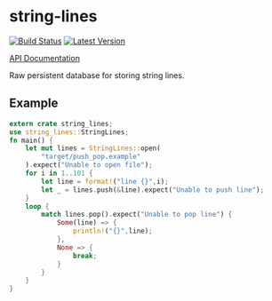 # string-lines
[![Build Status](https://travis-ci.org/svmk/string-lines.svg?branch=master)](https://travis-ci.org/svmk/string-lines)
[![Latest Version](https://img.shields.io/crates/v/string-lines.svg)](https://crates.io/crates/string-lines)

[API Documentation](http://svmk.github.io/string-lines/0.1.0/string_lines/index.html)

Raw persistent database for storing string lines.

## Example

```rust
extern crate string_lines;
use string_lines::StringLines;
fn main() {	
	let mut lines = StringLines::open(
		"target/push_pop.example"
	).expect("Unable to open file");
	for i in 1..101 {      
		let line = format!("line {}",i);    
		let _ = lines.push(&line).expect("Unable to push line");
	}
	loop {
	    match lines.pop().expect("Unable to pop line") {
	        Some(line) => {
	            println!("{}",line);
	        },
	        None => {
	            break;
	        }
	    }
	}
}
```